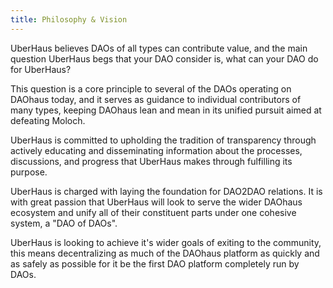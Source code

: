 ```yaml
---
title: Philosophy & Vision 
--- 
```

 
UberHaus believes DAOs of all types can contribute value, and the main question UberHaus begs that your DAO consider is, what can your DAO do for UberHaus?
 
This question is a core principle to several of the DAOs operating on DAOhaus today, and it serves as guidance to individual contributors of many types, keeping DAOhaus lean and mean in its unified pursuit aimed at defeating Moloch.  
 
UberHaus is committed to upholding the tradition of transparency through actively educating and disseminating information about the processes, discussions, and progress that UberHaus makes through fulfilling its purpose.
 
UberHaus is charged with laying the foundation for DAO2DAO relations.  It is with great passion that UberHaus will look to serve the wider DAOhaus ecosystem and unify all of their constituent parts under one cohesive system, a "DAO of DAOs".
 
UberHaus is looking to achieve it's wider goals of exiting to the community, this means decentralizing as much of the DAOhaus platform as quickly and as safely as possible for it be the first DAO platform completely run by DAOs.
 
